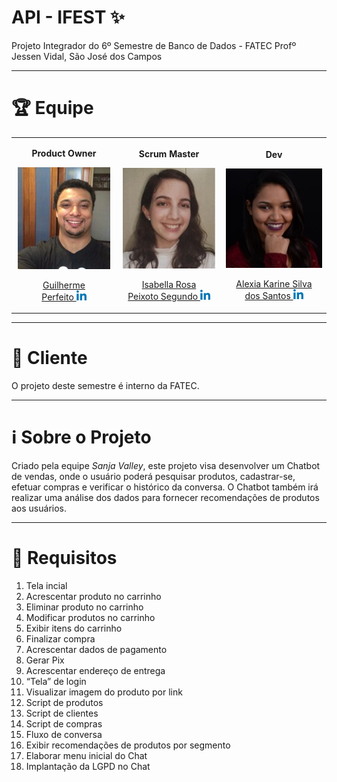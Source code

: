 # API - IFEST :sparkles:
Projeto Integrador do 6º Semestre de Banco de Dados - FATEC Profº Jessen Vidal, São José dos Campos

<hr/>

# :trophy: Equipe

<center>
  <table align="center">
    <tr>
      <td align="center" width="20%">
          <p><b>Product Owner</b></p>
          <p><img src="https://github.com/EquipeFatec/api-5/blob/main/images/Time/Guilherme.jpg"/></p>
          <p><a href="https://github.com/guitambau">Guilherme <br/> Perfeito </a>
          <a href="https://www.linkedin.com/in/guilherme-perfeito-a76729168/"><img src="https://github.com/EquipeFatec/api/blob/main/images/linkedin.png"/></a></p>
        </td>
      <td align="center" width="20%">
          <p><b>Scrum Master</b></p>
          <p><img src="https://github.com/EquipeFatec/api-5/blob/main/images/Time/Isabella.jpg"/></p>
          <p><a href="https://github.com/isarps">Isabella Rosa <br/> Peixoto Segundo </a>
          <a href="https://www.linkedin.com/in/isabellarps/"><img src="https://github.com/EquipeFatec/api/blob/main/images/linkedin.png"/></a></p>
      </td>
      <td align="center" width="20%">
          <p><b>Dev</b></p>
          <p><img src="https://github.com/EquipeFatec/api-5/blob/main/images/Time/Alexia.jpg"/></p>
          <p><a href="https://github.com/alexiakarine">Alexia Karine Silva <br/> dos Santos </a>
          <a href="https://www.linkedin.com/in/alexia-karine-silva-5b0a79116/"><img src="https://github.com/EquipeFatec/api/blob/main/images/linkedin.png"/></a></p>
        </td>
    </tr>
  </table>
 </center>
<hr/>

# :office: Cliente
O projeto deste semestre é interno da FATEC. <br/>

<hr/>

# :information_source: Sobre o Projeto
Criado pela equipe _Sanja Valley_, este projeto visa desenvolver um Chatbot de vendas, onde o usuário poderá pesquisar produtos, cadastrar-se, efetuar compras e verificar o histórico da conversa. O Chatbot também irá realizar uma análise dos dados para fornecer recomendações de produtos aos usuários. <br/>

<hr/>

# :dart: Requisitos
1. Tela incial
2. Acrescentar produto no carrinho
3. Eliminar produto no carrinho
4. Modificar produtos no carrinho
5. Exibir itens do carrinho
6. Finalizar compra
7. Acrescentar dados de pagamento
8. Gerar Pix
9. Acrescentar endereço de entrega
10. “Tela” de login
11. Visualizar imagem do produto por link
12. Script de produtos
13. Script de clientes
14. Script de compras
15. Fluxo de conversa
16. Exibir recomendações de produtos por segmento
17. Elaborar menu inicial do Chat
18. Implantação da LGPD no Chat
<br/>
